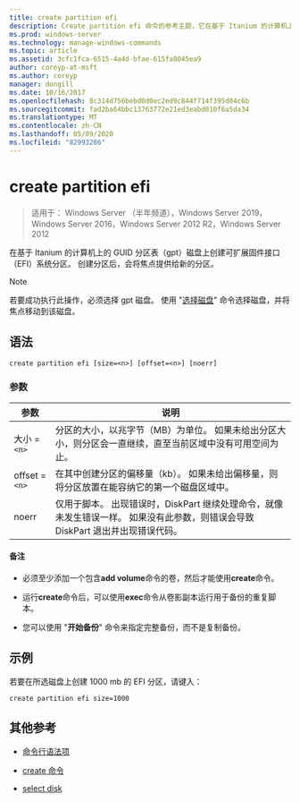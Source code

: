 ```yaml
---
title: create partition efi
description: Create partition efi 命令的参考主题，它在基于 Itanium 的计算机上的 GUID 分区表（gpt）磁盘上创建可扩展固件接口（EFI）系统分区。
ms.prod: windows-server
ms.technology: manage-windows-commands
ms.topic: article
ms.assetid: 3cfc1fca-6515-4a4d-bfae-615fa8045ea9
author: coreyp-at-msft
ms.author: coreyp
manager: dongill
ms.date: 10/16/2017
ms.openlocfilehash: 8c314d756bebd0d0ec2ed9c844f714f395d04c6b
ms.sourcegitcommit: fad2ba64bbc13763772e21ed3eabd010f6a5da34
ms.translationtype: MT
ms.contentlocale: zh-CN
ms.lasthandoff: 05/09/2020
ms.locfileid: "82993286"
---
```

# <a name="create-partition-efi"></a>create partition efi

> 适用于： Windows Server （半年频道），Windows Server 2019，Windows Server 2016，Windows Server 2012 R2，Windows Server 2012

在基于 Itanium 的计算机上的 GUID 分区表（gpt）磁盘上创建可扩展固件接口（EFI）系统分区。 创建分区后，会将焦点提供给新的分区。

>[!NOTE]
> 若要成功执行此操作，必须选择 gpt 磁盘。 使用 "[选择磁盘](select-disk.md)" 命令选择磁盘，并将焦点移动到该磁盘。

## <a name="syntax"></a>语法

```
create partition efi [size=<n>] [offset=<n>] [noerr]
```

### <a name="parameters"></a>参数

| 参数 | 说明 |
| --------- | ----------- |
| 大小 =`<n>` | 分区的大小，以兆字节（MB）为单位。 如果未给出分区大小，则分区会一直继续，直至当前区域中没有可用空间为止。 |
| offset =`<n>` | 在其中创建分区的偏移量（kb）。 如果未给出偏移量，则将分区放置在能容纳它的第一个磁盘区域中。 |
| noerr | 仅用于脚本。 出现错误时，DiskPart 继续处理命令，就像未发生错误一样。 如果没有此参数，则错误会导致 DiskPart 退出并出现错误代码。 |

#### <a name="remarks"></a>备注

- 必须至少添加一个包含**add volume**命令的卷，然后才能使用**create**命令。

- 运行**create**命令后，可以使用**exec**命令从卷影副本运行用于备份的重复脚本。

- 您可以使用 "**开始备份**" 命令来指定完整备份，而不是复制备份。

## <a name="examples"></a>示例

若要在所选磁盘上创建 1000 mb 的 EFI 分区，请键入：

```
create partition efi size=1000
```

## <a name="additional-references"></a>其他参考

- [命令行语法项](command-line-syntax-key.md)

- [create 命令](create.md)

- [select disk](select-disk.md)
